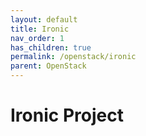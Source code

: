 ```yaml
---
layout: default
title: Ironic
nav_order: 1
has_children: true
permalink: /openstack/ironic
parent: OpenStack
---
```


# Ironic Project  

